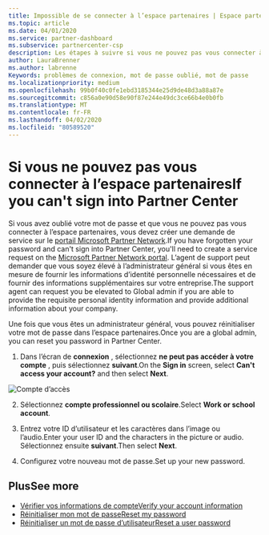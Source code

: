 ```yaml
---
title: Impossible de se connecter à l’espace partenaires | Espace partenaires
ms.topic: article
ms.date: 04/01/2020
ms.service: partner-dashboard
ms.subservice: partnercenter-csp
description: Les étapes à suivre si vous ne pouvez pas vous connecter à l’espace partenaires.
author: LauraBrenner
ms.author: labrenne
Keywords: problèmes de connexion, mot de passe oublié, mot de passe
ms.localizationpriority: medium
ms.openlocfilehash: 99b0f40c0fe1ebd3185344e25d9de48d3a88a87e
ms.sourcegitcommit: c856a0e90d58e90f87e244e49dc3ce66b4e0b0fb
ms.translationtype: MT
ms.contentlocale: fr-FR
ms.lasthandoff: 04/02/2020
ms.locfileid: "80589520"
---
```

# <a name="if-you-cant-sign-into-partner-center"></a><span data-ttu-id="7b02a-104">Si vous ne pouvez pas vous connecter à l’espace partenaires</span><span class="sxs-lookup"><span data-stu-id="7b02a-104">If you can't sign into Partner Center</span></span>

<span data-ttu-id="7b02a-105">Si vous avez oublié votre mot de passe et que vous ne pouvez pas vous connecter à l’espace partenaires, vous devez créer une demande de service sur le [portail Microsoft Partner Network](https://partner.microsoft.com/commercial#/).</span><span class="sxs-lookup"><span data-stu-id="7b02a-105">If you have forgotten your password and can't sign into Partner Center, you'll need to create a service request on the [Microsoft Partner Network portal](https://partner.microsoft.com/commercial#/).</span></span> <span data-ttu-id="7b02a-106">L’agent de support peut demander que vous soyez élevé à l’administrateur général si vous êtes en mesure de fournir les informations d’identité personnelle nécessaires et de fournir des informations supplémentaires sur votre entreprise.</span><span class="sxs-lookup"><span data-stu-id="7b02a-106">The support agent can request you be elevated to Global admin if you are able to provide the requisite personal identity information and provide additional information about your company.</span></span>

<span data-ttu-id="7b02a-107">Une fois que vous êtes un administrateur général, vous pouvez réinitialiser votre mot de passe dans l’espace partenaires.</span><span class="sxs-lookup"><span data-stu-id="7b02a-107">Once you are a global admin, you can reset you password in Partner Center.</span></span>

1. <span data-ttu-id="7b02a-108">Dans l’écran de **connexion** , sélectionnez **ne peut pas accéder à votre compte** , puis sélectionnez **suivant**.</span><span class="sxs-lookup"><span data-stu-id="7b02a-108">On the **Sign in** screen, select **Can't access your account?** and then select **Next**.</span></span>

![Compte d’accès](images/password/password/accessaccount1.png)

2. <span data-ttu-id="7b02a-110">Sélectionnez **compte professionnel ou scolaire**.</span><span class="sxs-lookup"><span data-stu-id="7b02a-110">Select **Work or school account**.</span></span>

3. <span data-ttu-id="7b02a-111">Entrez votre ID d’utilisateur et les caractères dans l’image ou l’audio.</span><span class="sxs-lookup"><span data-stu-id="7b02a-111">Enter your user ID and the characters in the picture or audio.</span></span> <span data-ttu-id="7b02a-112">Sélectionnez ensuite **suivant**.</span><span class="sxs-lookup"><span data-stu-id="7b02a-112">Then select **Next**.</span></span>

4. <span data-ttu-id="7b02a-113">Configurez votre nouveau mot de passe.</span><span class="sxs-lookup"><span data-stu-id="7b02a-113">Set up your new password.</span></span>

## <a name="see-more"></a><span data-ttu-id="7b02a-114">Plus</span><span class="sxs-lookup"><span data-stu-id="7b02a-114">See more</span></span>

- [<span data-ttu-id="7b02a-115">Vérifier vos informations de compte</span><span class="sxs-lookup"><span data-stu-id="7b02a-115">Verify your account information</span></span>](verification-responses.md)
- [<span data-ttu-id="7b02a-116">Réinitialiser mon mot de passe</span><span class="sxs-lookup"><span data-stu-id="7b02a-116">Reset my password</span></span>](reset-my-pasword.md)
- [<span data-ttu-id="7b02a-117">Réinitialiser un mot de passe d’utilisateur</span><span class="sxs-lookup"><span data-stu-id="7b02a-117">Reset a user password</span></span>](reset-a-user-password.md)

